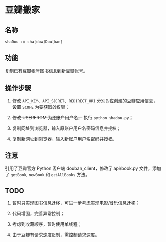 # 豆瓣搬家

## 名称

`shaDou := sha[dow]Dou[ban]`

## 功能

复制已有豆瓣帐号图书信息到新豆瓣帐号。

## 操作步骤

1. 修改 `API_KEY`、`API_SECRET`、`REDIRECT_URI` 分别对应创建的豆瓣应用信息，设置 `SCOPE` 为要获取的权限；

2. ~~修改 USERFROM 为原账户用户名，~~ 执行 `python shadou.py`；

3. 复制网址到浏览器，输入原账户用户名密码信息并授权；

4. 复制新网址到浏览器，输入新账户用户名密码并授权。

## 注意

引用了豆瓣官方 Python 客户端 douban\_client，修改了 api/book.py 文件，添加了 `getBook`, `newBook` 和 `getAllBooks` 方法。

## TODO

1. 暂时只实现图书信息迁移，可进一步考虑实现电影/音乐信息迁移；

2. 代码增固，完善异常控制；

3. 考虑到收藏顺序，暂时使用单线程；

4. 由于豆瓣有请求速度限制，需控制请求速度。
